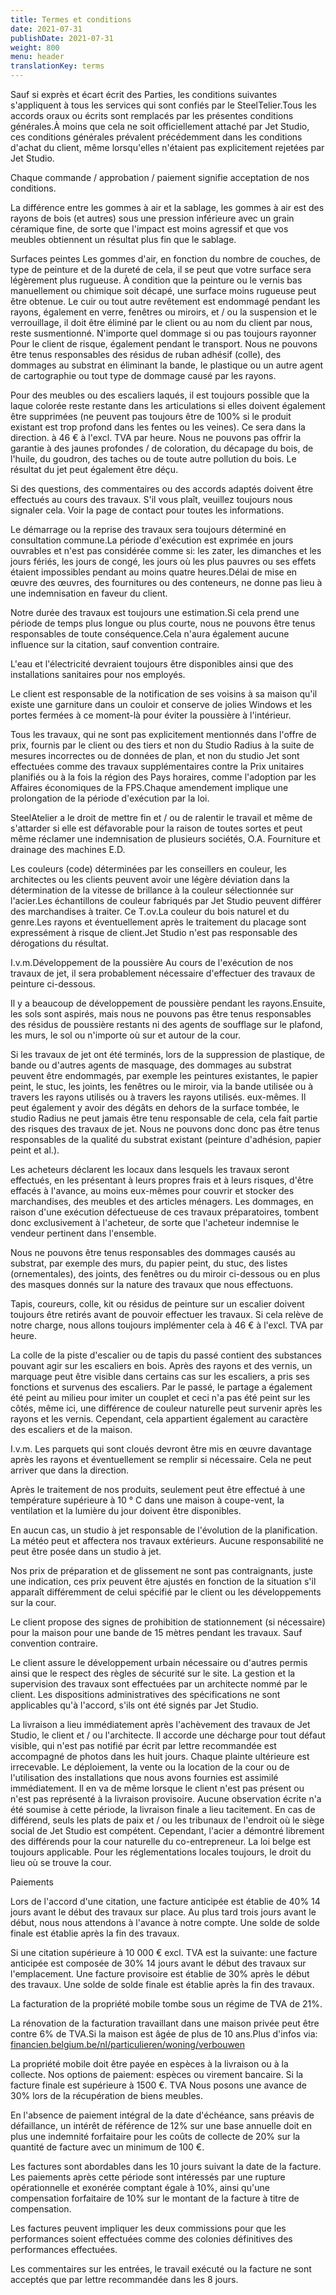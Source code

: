 ```yaml
---
title: Termes et conditions
date: 2021-07-31
publishDate: 2021-07-31
weight: 800
menu: header
translationKey: terms
---
```


Sauf si exprès et écart écrit des Parties, les conditions suivantes s'appliquent à tous les services qui sont confiés par le SteelTelier.Tous les accords oraux ou écrits sont remplacés par les présentes conditions générales.À moins que cela ne soit officiellement attaché par Jet Studio, ces conditions générales prévalent précédemment dans les conditions d'achat du client, même lorsqu'elles n'étaient pas explicitement rejetées par Jet Studio.

Chaque commande / approbation / paiement signifie acceptation de nos conditions.

La différence entre les gommes à air et la sablage, les gommes à air est des rayons de bois (et autres) sous une pression inférieure avec un grain céramique fine, de sorte que l'impact est moins agressif et que vos meubles obtiennent un résultat plus fin que le sablage.

Surfaces peintes Les gommes d'air, en fonction du nombre de couches, de type de peinture et de la dureté de cela, il se peut que votre surface sera légèrement plus rugueuse. À condition que la peinture ou le vernis bas manuellement ou chimique soit décapé, une surface moins rugueuse peut être obtenue.
Le cuir ou tout autre revêtement est endommagé pendant les rayons, également en verre, fenêtres ou miroirs, et / ou la suspension et le verrouillage, il doit être éliminé par le client ou au nom du client par nous, reste susmentionné. N'importe quel dommage si ou pas toujours rayonner Pour le client de risque, également pendant le transport. Nous ne pouvons être tenus responsables des résidus de ruban adhésif (colle), des dommages au substrat en éliminant la bande, le plastique ou un autre agent de cartographie ou tout type de dommage causé par les rayons.

Pour des meubles ou des escaliers laqués, il est toujours possible que la laque colorée reste restante dans les articulations si elles doivent également être supprimées (ne peuvent pas toujours être de 100% si le produit existant est trop profond dans les fentes ou les veines). Ce sera dans la direction. à 46 € à l'excl. TVA par heure. Nous ne pouvons pas offrir la garantie à des jaunes profondes / de coloration, du décapage du bois, de l'huile, du goudron, des taches ou de toute autre pollution du bois. Le résultat du jet peut également être déçu.

Si des questions, des commentaires ou des accords adaptés doivent être effectués au cours des travaux. S'il vous plaît, veuillez toujours nous signaler cela. Voir la page de contact pour toutes les informations.

Le démarrage ou la reprise des travaux sera toujours déterminé en consultation commune.La période d'exécution est exprimée en jours ouvrables et n'est pas considérée comme si: les zater, les dimanches et les jours fériés, les jours de congé, les jours où les plus pauvres ou ses effets étaient impossibles pendant au moins quatre heures.Délai de mise en œuvre des œuvres, des fournitures ou des conteneurs, ne donne pas lieu à une indemnisation en faveur du client.

Notre durée des travaux est toujours une estimation.Si cela prend une période de temps plus longue ou plus courte, nous ne pouvons être tenus responsables de toute conséquence.Cela n'aura également aucune influence sur la citation, sauf convention contraire.

L'eau et l'électricité devraient toujours être disponibles ainsi que des installations sanitaires pour nos employés.

Le client est responsable de la notification de ses voisins à sa maison qu'il existe une garniture dans un couloir et conserve de jolies Windows et les portes fermées à ce moment-là pour éviter la poussière à l'intérieur.

Tous les travaux, qui ne sont pas explicitement mentionnés dans l'offre de prix, fournis par le client ou des tiers et non du Studio Radius à la suite de mesures incorrectes ou de données de plan, et non du studio Jet sont effectuées comme des travaux supplémentaires contre la Prix ​​unitaires planifiés ou à la fois la région des Pays horaires, comme l'adoption par les Affaires économiques de la FPS.Chaque amendement implique une prolongation de la période d'exécution par la loi.

SteelAtelier a le droit de mettre fin et / ou de ralentir le travail et même de s'attarder si elle est défavorable pour la raison de toutes sortes et peut même réclamer une indemnisation de plusieurs sociétés, O.A. Fourniture et drainage des machines E.D.

Les couleurs (code) déterminées par les conseillers en couleur, les architectes ou les clients peuvent avoir une légère déviation dans la détermination de la vitesse de brillance à la couleur sélectionnée sur l'acier.Les échantillons de couleur fabriqués par Jet Studio peuvent différer des marchandises à traiter. Ce T.ov.La couleur du bois naturel et du genre.Les rayons et éventuellement après le traitement du placage sont expressément à risque de client.Jet Studio n'est pas responsable des dérogations du résultat.

I.v.m.Développement de la poussière Au cours de l'exécution de nos travaux de jet, il sera probablement nécessaire d'effectuer des travaux de peinture ci-dessous.

Il y a beaucoup de développement de poussière pendant les rayons.Ensuite, les sols sont aspirés, mais nous ne pouvons pas être tenus responsables des résidus de poussière restants ni des agents de soufflage sur le plafond, les murs, le sol ou n'importe où sur et autour de la cour.

Si les travaux de jet ont été terminés, lors de la suppression de plastique, de bande ou d'autres agents de masquage, des dommages au substrat peuvent être endommagés, par exemple les peintures existantes, le papier peint, le stuc, les joints, les fenêtres ou le miroir, via la bande utilisée ou à travers les rayons utilisés ou à travers les rayons utilisés. eux-mêmes. Il peut également y avoir des dégâts en dehors de la surface tombée, le studio Radius ne peut jamais être tenu responsable de cela, cela fait partie des risques des travaux de jet. Nous ne pouvons donc donc pas être tenus responsables de la qualité du substrat existant (peinture d'adhésion, papier peint et al.).

Les acheteurs déclarent les locaux dans lesquels les travaux seront effectués, en les présentant à leurs propres frais et à leurs risques, d'être effacés à l'avance, au moins eux-mêmes pour couvrir et stocker des marchandises, des meubles et des articles ménagers. Les dommages, en raison d'une exécution défectueuse de ces travaux préparatoires, tombent donc exclusivement à l'acheteur, de sorte que l'acheteur indemnise le vendeur pertinent dans l'ensemble.

Nous ne pouvons être tenus responsables des dommages causés au substrat, par exemple des murs, du papier peint, du stuc, des listes (ornementales), des joints, des fenêtres ou du miroir ci-dessous ou en plus des masques donnés sur la nature des travaux que nous effectuons.

Tapis, coureurs, colle, kit ou résidus de peinture sur un escalier doivent toujours être retirés avant de pouvoir effectuer les travaux. Si cela relève de notre charge, nous allons toujours implémenter cela à 46 € à l'excl. TVA par heure.

La colle de la piste d'escalier ou de tapis du passé contient des substances pouvant agir sur les escaliers en bois. Après des rayons et des vernis, un marquage peut être visible dans certains cas sur les escaliers, a pris ses fonctions et survenus des escaliers. Par le passé, le partage a également été peint au milieu pour imiter un couplet et ceci n'a pas été peint sur les côtés, même ici, une différence de couleur naturelle peut survenir après les rayons et les vernis. Cependant, cela appartient également au caractère des escaliers et de la maison.

I.v.m. Les parquets qui sont cloués devront être mis en œuvre davantage après les rayons et éventuellement se remplir si nécessaire. Cela ne peut arriver que dans la direction.

Après le traitement de nos produits, seulement peut être effectué à une température supérieure à 10 ° C dans une maison à coupe-vent, la ventilation et la lumière du jour doivent être disponibles.

En aucun cas, un studio à jet responsable de l'évolution de la planification. La météo peut et affectera nos travaux extérieurs. Aucune responsabilité ne peut être posée dans un studio à jet.

Nos prix de préparation et de glissement ne sont pas contraignants, juste une indication, ces prix peuvent être ajustés en fonction de la situation s'il apparaît différemment de celui spécifié par le client ou les développements sur la cour.

Le client propose des signes de prohibition de stationnement (si nécessaire) pour la maison pour une bande de 15 mètres pendant les travaux. Sauf convention contraire.

Le client assure le développement urbain nécessaire ou d'autres permis ainsi que le respect des règles de sécurité sur le site. La gestion et la supervision des travaux sont effectuées par un architecte nommé par le client. Les dispositions administratives des spécifications ne sont applicables qu'à l'accord, s'ils ont été signés par Jet Studio.

La livraison a lieu immédiatement après l'achèvement des travaux de Jet Studio, le client et / ou l'architecte. Il accorde une décharge pour tout défaut visible, qui n'est pas notifié par écrit par lettre recommandée est accompagné de photos dans les huit jours. Chaque plainte ultérieure est irrecevable. Le déploiement, la vente ou la location de la cour ou de l'utilisation des installations que nous avons fournies est assimilé immédiatement. Il en va de même lorsque le client n'est pas présent ou n'est pas représenté à la livraison provisoire. Aucune observation écrite n'a été soumise à cette période, la livraison finale a lieu tacitement. En cas de différend, seuls les plats de paix et / ou les tribunaux de l'endroit où le siège social de Jet Studio est compétent. Cependant, l'acier a démontré librement des différends pour la cour naturelle du co-entrepreneur. La loi belge est toujours applicable. Pour les réglementations locales toujours, le droit du lieu où se trouve la cour.

Paiements

Lors de l'accord d'une citation, une facture anticipée est établie de 40% 14 jours avant le début des travaux sur place. Au plus tard trois jours avant le début, nous nous attendons à l'avance à notre compte. Une solde de solde finale est établie après la fin des travaux.

Si une citation supérieure à 10 000 € excl. TVA est la suivante: une facture anticipée est composée de 30% 14 jours avant le début des travaux sur l'emplacement. Une facture provisoire est établie de 30% après le début des travaux. Une solde de solde finale est établie après la fin des travaux.

La facturation de la propriété mobile tombe sous un régime de TVA de 21%.

La rénovation de la facturation travaillant dans une maison privée peut être contre 6% de TVA.Si la maison est âgée de plus de 10 ans.Plus d'infos via: [financien.belgium.be/nl/particulieren/woning/verbouwen](https://financien.belgium.be/fr/particulieren/woning/verbouwen)

La propriété mobile doit être payée en espèces à la livraison ou à la collecte. Nos options de paiement: espèces ou virement bancaire. Si la facture finale est supérieure à 1500 €. TVA Nous posons une avance de 30% lors de la récupération de biens meubles.

En l'absence de paiement intégral de la date d'échéance, sans préavis de défaillance, un intérêt de référence de 12% sur une base annuelle doit en plus une indemnité forfaitaire pour les coûts de collecte de 20% sur la quantité de facture avec un minimum de 100 €.

Les factures sont abordables dans les 10 jours suivant la date de la facture. Les paiements après cette période sont intéressés par une rupture opérationnelle et exonérée comptant égale à 10%, ainsi qu'une compensation forfaitaire de 10% sur le montant de la facture à titre de compensation.

Les factures peuvent impliquer les deux commissions pour que les performances soient effectuées comme des colonies définitives des performances effectuées.

Les commentaires sur les entrées, le travail exécuté ou la facture ne sont acceptés que par lettre recommandée dans les 8 jours.
